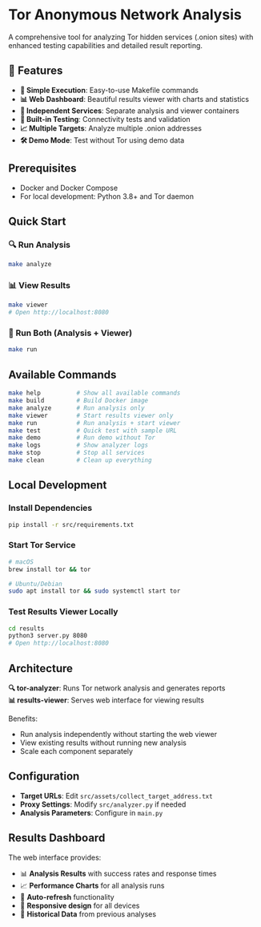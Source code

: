 # Tor Anonymous Network Analysis

A comprehensive tool for analyzing Tor hidden services (.onion sites) with enhanced testing capabilities and detailed result reporting.

## 🚀 Features

- **🎯 Simple Execution**: Easy-to-use Makefile commands
- **📊 Web Dashboard**: Beautiful results viewer with charts and statistics
- **🔄 Independent Services**: Separate analysis and viewer containers
- **🧪 Built-in Testing**: Connectivity tests and validation
- **📈 Multiple Targets**: Analyze multiple .onion addresses
- **🛠 Demo Mode**: Test without Tor using demo data

## Prerequisites

- Docker and Docker Compose
- For local development: Python 3.8+ and Tor daemon

## Quick Start

### 🔍 Run Analysis

```bash
make analyze
```

### 📊 View Results

```bash
make viewer
# Open http://localhost:8080
```

### 🚀 Run Both (Analysis + Viewer)

```bash
make run
```

## Available Commands

```bash
make help          # Show all available commands
make build         # Build Docker image
make analyze       # Run analysis only
make viewer        # Start results viewer only
make run           # Run analysis + start viewer
make test          # Quick test with sample URL
make demo          # Run demo without Tor
make logs          # Show analyzer logs
make stop          # Stop all services
make clean         # Clean up everything
```

## Local Development

### Install Dependencies

```bash
pip install -r src/requirements.txt
```

### Start Tor Service

```bash
# macOS
brew install tor && tor

# Ubuntu/Debian
sudo apt install tor && sudo systemctl start tor
```

### Test Results Viewer Locally

```bash
cd results
python3 server.py 8080
# Open http://localhost:8080
```

## Architecture

**🔍 tor-analyzer**: Runs Tor network analysis and generates reports  
**📊 results-viewer**: Serves web interface for viewing results

Benefits:

- Run analysis independently without starting the web viewer
- View existing results without running new analysis
- Scale each component separately

## Configuration

- **Target URLs**: Edit `src/assets/collect_target_address.txt`
- **Proxy Settings**: Modify `src/analyzer.py` if needed
- **Analysis Parameters**: Configure in `main.py`

## Results Dashboard

The web interface provides:

- 📊 **Analysis Results** with success rates and response times
- 📈 **Performance Charts** for all analysis runs  
- 🔄 **Auto-refresh** functionality
- 📱 **Responsive design** for all devices
- 📅 **Historical Data** from previous analyses
